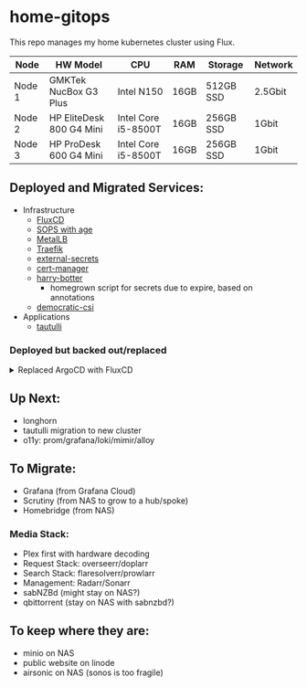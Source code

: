 # home-gitops

This repo manages my home kubernetes cluster using Flux.


| Node | HW Model | CPU | RAM | Storage | Network |
| ---- | -------- | --- | --- | ------- | ------- |
| Node 1 | GMKTek NucBox G3 Plus | Intel N150 | 16GB | 512GB SSD | 2.5Gbit |
| Node 2 | HP EliteDesk 800 G4 Mini | Intel Core i5-8500T | 16GB | 256GB SSD | 1Gbit |
| Node 3 | HP ProDesk 600 G4 Mini | Intel Core i5-8500T | 16GB | 256GB SSD | 1Gbit |

## Deployed and Migrated Services:
- Infrastructure
  - [FluxCD](https://fluxcd.io/)
  - [SOPS with age](https://getsops.io)
  - [MetalLB](https://metallb.io)
  - [Traefik](https://doc.traefik.io/traefik/)
  - [external-secrets](https://external-secrets.io/latest/)
  - [cert-manager](https://cert-manager.io)
  - [harry-botter](https://github.com/apps/harry-botter-lumos)
    - homegrown script for secrets due to expire, based on annotations
  - [democratic-csi](https://github.com/democratic-csi/democratic-csi)
- Applications
  - [tautulli](https://tautulli.com)

### Deployed but backed out/replaced

<details> 
<summary>Replaced ArgoCD with FluxCD</summary>   

I originally started out using Flux for GitOps as it had a lower learning curve. When I decided to switch from k8s on Ubuntu to a Talos Linux cluster, I decided to also use Argo, because it has broad adoption in the enterprise landscape. 

Initially, it was going well. I got a good flow of being able to test my deployments before committing them, dealing with some issues, etc. However, it completely collapsed after converting to a 3 node cluster.

After upgrading the cluster from 1 control-plane and 1 worker to 3 control-plane nodes, I started having permissions issues internally... logging into the webui as admin and trying to drill into an application would kick me back to the login page. 
  
Using ChatGPT to help drill through some diagnostic steps, it appeard to be some sort of service account and token issue. Deleting argocd from the k8s cluster and reinstalling it from scratch wouldn't fix it. A workaround involved creating a custom service account, generating a token for it, extracting the jwt token and giving it to a Secret.

Honestly, this felt too painful. I had spent hours ruling out SSO, RBAC, a broken Redis cache, problems with the ArgoCD HA deployment versus non-HA. ChatGPT suggested a bootstrapping script that created the secret and all of that, but then it said "Oh, that token is only good for 1 hour. Do you want a token that lasts a year?" 

That was when I decided it was too much and went back to Flux.  

</details>

## Up Next:

- longhorn
- tautulli migration to new cluster
- o11y: prom/grafana/loki/mimir/alloy

## To Migrate:
* Grafana (from Grafana Cloud)
* Scrutiny (from NAS to grow to a hub/spoke)
* Homebridge (from NAS)
### Media Stack:
* Plex first with hardware decoding
* Request Stack: overseerr/doplarr
* Search Stack: flaresolverr/prowlarr
* Management: Radarr/Sonarr
* sabNZBd (might stay on NAS?)
* qbittorrent (stay on NAS with sabnzbd?)

## To keep where they are:
* minio on NAS
* public website on linode
* airsonic on NAS (sonos is too fragile)